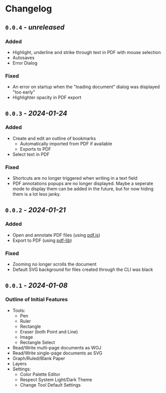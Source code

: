 Changelog
======================================================================

`0.0.4` - _unreleased_
----------------------------------------------------------------------

### Added

- Highlight, underline and strike through text in PDF with mouse selection
- Autosaves
- Error Dialog

### Fixed

- An error on startup when the "loading document" dialog was displayed "too
  early"
- Highlighter opacity in PDF export

`0.0.3` - _2024-01-24_
----------------------------------------------------------------------

### Added

- Create and edit an outline of bookmarks
  - Automatically imported from PDF if available
  - Exports to PDF
- Select text in PDF

### Fixed

- Shortcuts are no longer triggered when writing in a text field
- PDF annotations popups are no longer displayed. Maybe a seperate mode to
  display them can be added in the future, but for now hiding them is a lot less
  janky.

`0.0.2` - _2024-01-21_
----------------------------------------------------------------------

### Added

- Open and annotate PDF files (using [pdf.js](https://mozilla.github.io/pdf.js/))
- Export to PDF (using [pdf-lib](https://pdf-lib.js.org/))

### Fixed

- Zooming no longer scrolls the document
- Default SVG background for files created through the CLI was black


`0.0.1` - _2024-01-08_
----------------------------------------------------------------------

### Outline of Initial Features

- Tools:
  - Pen
  - Ruler
  - Rectangle
  - Eraser (both Point and Line)
  - Image
  - Rectangle Select
- Read/Write multi-page documents as WOJ
- Read/Write single-page documents as SVG
- Graph/Ruled/Blank Paper
- Layers
- Settings:
  - Color Palette Editor
  - Respect System Light/Dark Theme
  - Change Tool Default Settings
